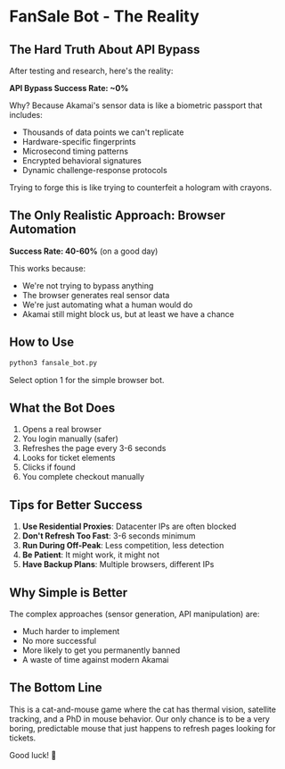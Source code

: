 # FanSale Bot - The Reality

## The Hard Truth About API Bypass

After testing and research, here's the reality:

**API Bypass Success Rate: ~0%**

Why? Because Akamai's sensor data is like a biometric passport that includes:
- Thousands of data points we can't replicate
- Hardware-specific fingerprints
- Microsecond timing patterns
- Encrypted behavioral signatures
- Dynamic challenge-response protocols

Trying to forge this is like trying to counterfeit a hologram with crayons.

## The Only Realistic Approach: Browser Automation

**Success Rate: 40-60%** (on a good day)

This works because:
- We're not trying to bypass anything
- The browser generates real sensor data
- We're just automating what a human would do
- Akamai still might block us, but at least we have a chance

## How to Use

```bash
python3 fansale_bot.py
```

Select option 1 for the simple browser bot.

## What the Bot Does

1. Opens a real browser
2. You login manually (safer)
3. Refreshes the page every 3-6 seconds
4. Looks for ticket elements
5. Clicks if found
6. You complete checkout manually

## Tips for Better Success

1. **Use Residential Proxies**: Datacenter IPs are often blocked
2. **Don't Refresh Too Fast**: 3-6 seconds minimum
3. **Run During Off-Peak**: Less competition, less detection
4. **Be Patient**: It might work, it might not
5. **Have Backup Plans**: Multiple browsers, different IPs

## Why Simple is Better

The complex approaches (sensor generation, API manipulation) are:
- Much harder to implement
- No more successful
- More likely to get you permanently banned
- A waste of time against modern Akamai

## The Bottom Line

This is a cat-and-mouse game where the cat has thermal vision, satellite tracking, and a PhD in mouse behavior. Our only chance is to be a very boring, predictable mouse that just happens to refresh pages looking for tickets.

Good luck! 🎫
